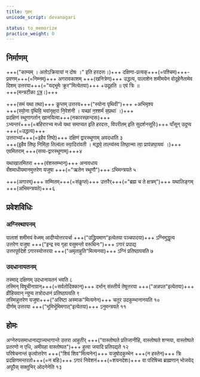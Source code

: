 ```yaml
---
title: गृहम्
unicode_script: devanagari

status: to_memorize
practice_weight: 0
---
```


## निर्माणम्
+++("काम्यम् । अतोऽक्रियायां न दोषः ।" इति हरदत्तः।)+++
दक्षिणा-प्रत्यक्+++(=पश्चिम)+++-प्रवणम्+++(=निम्नम्)+++ अगरावकाशम् +++(खनित्रेण)+++ उद्धत्य, पालाशेन शमीमयेन वोदूहेनैतामेव दिशम् उत्तरया+++(="यद्भूमेः क्रूर"मित्येतया)+++ +उदूहति ॥ एवं त्रिः ॥  
+++(मन्त्रटीका [ऽत्र](../../../../../../../mantraH/worlds/Rk/yad-bhUmeH/)।)+++

+++(समं यथा तथा)+++ कॢप्तम् उत्तरय+++("स्योना पृथिवी")+++ +अभिमृश्य  
+++(स्यो॒ना पृ॑थिवि॒ भवा॑नृक्ष॒रा नि॒वेश॑नी । यच्छा॑ न॒श्शर्म॑ स॒प्रथाः॑ ।)+++  
प्रदक्षिणं स्थूणागर्तान् खानयित्वा+++(नकारस्छान्दसः)+++  
ऽभ्यन्तरं+++(=बहिरारभ्य मध्ये यथा समाप्यत इति हरदत्तः, विपरीतम् इति सुदर्शनसूरिः)+++ पाँसून् उदुप्य +++(=उद्धत्य)+++  
उत्तराभ्यां+++(=इहैव तिष्ठे)+++ दक्षिणं द्वारस्थूणाम् अवदधाति ३  
+++(इ॒हैव ति॑ष्ठ॒ निमि॑ता॒ तिल्व॑ला स्या॒दिरा॑वती । मद्ध्ये॒ ताल्प्य॑स्य तिष्ठा॒न्मा त्वा॒ प्राप॑न्नघा॒यवः॑ ।)+++  
एवमितराम् +++(सव्य-द्वारस्थूणाम्)+++४

यथाखातमितरा +++(वंशस्तम्भान्)+++ अन्ववधाय  
वँशमाधीयमानमुत्तरेण यजुषा +++(="ऋतेन स्थूणौ")+++ ऽभिमन्त्रयते ५

+++(अगारम्)+++ सम्मितम्+++(=संकॢप्तं)+++ उत्तरैर्+++(="ब्रह्म च ते क्षत्रम्")+++ यथालिङ्गम् +++(अभिमन्त्रयते)+++६

## प्रवेशविधिः

### अग्निस्थापनम्
पालाशं शमीमयं वेध्मम् आदीप्योत्तरयर्चा +++("उद्ध्रियमाण"इत्येतया पञ्चपादया)+++ ऽग्निमुद्धृत्य  
उत्तरेण यजुषा +++("इन्द्र स्य गृहा वसुमन्तो वरूथिनः")+++ ऽगारं प्रपाद्य  
उत्तरपूर्वदेशे ऽगारस्योत्तरया +++("अमृताहुति"मित्यनया)+++ ऽग्निं प्रतिष्ठापयति ७

### उदधानायतनम्
तस्माद् दक्षिणम् उदधानायतनं भवति ८  
तस्मिन् विषूचीनाग्रान्+++(=सर्वतोदिक्कान्)+++ दर्भान् संस्तीर्य तेषूत्तरया +++("अन्नपत"इत्येतया)+++ व्रीहियवान् न्युप्य तत्रोदधानं प्रतिष्ठापयति ९  
तस्मिन्नुत्तरेण यजुषा+++("अरिष्टा अस्माक"मित्यनेन)+++ चतुर उदकुम्भानानयति १०  
दीर्णम् उत्तरया +++("भूमिर्भूमिमगात्"इत्येतया)+++ ऽनुमन्त्रयते ११  

## होमः
अग्नेरुपसमाधानाद्याज्यभागान्ते उत्तरा आहुतीर् +++("वास्तोष्पते प्रतिजानीहि, वास्तोष्पते शग्मया, वास्तोष्पते प्रतरणो न एधि, अमीवहा वास्तोष्पत")+++ हुत्वा जयादि प्रतिपद्यते १२  
परिषेचनान्तं कृत्वोत्तरेण +++("शिवं शिव"मित्यनेन)+++ यजुषोदकुम्भेन +++(न हस्तेन)+++ त्रिः प्रदक्षिणमन्तरतो+++(=न बहिः)+++ ऽगारं निवेशनं+++(=शयनदेशः)+++ वा परिषिच्य ब्राह्मणान् भोजयेद् अपूपैस् सक्तुभिर् ओदनेनेति १३